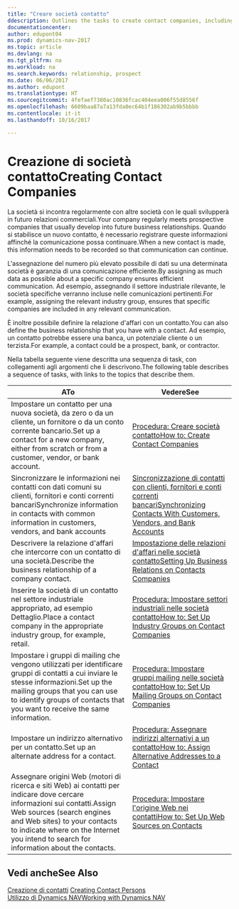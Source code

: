 ```yaml
---
title: "Creare società contatto"
ddescription: Outlines the tasks to create contact companies, including assigning relevant data about prospects and defining the business relationships you have with companies.
documentationcenter: 
author: edupont04
ms.prod: dynamics-nav-2017
ms.topic: article
ms.devlang: na
ms.tgt_pltfrm: na
ms.workload: na
ms.search.keywords: relationship, prospect
ms.date: 06/06/2017
ms.author: edupont
ms.translationtype: HT
ms.sourcegitcommit: 4fefaef7380ac10836fcac404eea006f55d8556f
ms.openlocfilehash: 6609baa87a7a13fda0ec64b1f186302ab9b5bbbb
ms.contentlocale: it-it
ms.lasthandoff: 10/16/2017

---
```

# <a name="creating-contact-companies"></a><span data-ttu-id="71858-102">Creazione di società contatto</span><span class="sxs-lookup"><span data-stu-id="71858-102">Creating Contact Companies</span></span>
<span data-ttu-id="71858-103">La società si incontra regolarmente con altre società con le quali svilupperà in futuro relazioni commerciali.</span><span class="sxs-lookup"><span data-stu-id="71858-103">Your company regularly meets prospective companies that usually develop into future business relationships.</span></span> <span data-ttu-id="71858-104">Quando si stabilisce un nuovo contatto, è necessario registrare queste informazioni affinché la comunicazione possa continuare.</span><span class="sxs-lookup"><span data-stu-id="71858-104">When a new contact is made, this information needs to be recorded so that communication can continue.</span></span>

<span data-ttu-id="71858-105">L'assegnazione del numero più elevato possibile di dati su una determinata società è garanzia di una comunicazione efficiente.</span><span class="sxs-lookup"><span data-stu-id="71858-105">By assigning as much data as possible about a specific company ensures efficient communication.</span></span> <span data-ttu-id="71858-106">Ad esempio, assegnando il settore industriale rilevante, le società specifiche verranno incluse nelle comunicazioni pertinenti.</span><span class="sxs-lookup"><span data-stu-id="71858-106">For example, assigning the relevant industry group, ensures that specific companies are included in any relevant communication.</span></span>

<span data-ttu-id="71858-107">È inoltre possibile definire la relazione d'affari con un contatto.</span><span class="sxs-lookup"><span data-stu-id="71858-107">You can also define the business relationship that you have with a contact.</span></span> <span data-ttu-id="71858-108">Ad esempio, un contatto potrebbe essere una banca, un potenziale cliente o un terzista.</span><span class="sxs-lookup"><span data-stu-id="71858-108">For example, a contact could be a prospect, bank, or contractor.</span></span>

<span data-ttu-id="71858-109">Nella tabella seguente viene descritta una sequenza di task, con collegamenti agli argomenti che li descrivono.</span><span class="sxs-lookup"><span data-stu-id="71858-109">The following table describes a sequence of tasks, with links to the topics that describe them.</span></span> 

| <span data-ttu-id="71858-110">A</span><span class="sxs-lookup"><span data-stu-id="71858-110">To</span></span> | <span data-ttu-id="71858-111">Vedere</span><span class="sxs-lookup"><span data-stu-id="71858-111">See</span></span> |
| --- | --- |
| <span data-ttu-id="71858-112">Impostare un contatto per una nuova società, da zero o da un cliente, un fornitore o da un conto corrente bancario.</span><span class="sxs-lookup"><span data-stu-id="71858-112">Set up a contact for a new company, either from scratch or from a customer, vendor, or bank account.</span></span> |[<span data-ttu-id="71858-113">Procedura: Creare società contatto</span><span class="sxs-lookup"><span data-stu-id="71858-113">How to: Create Contact Companies</span></span>](marketing-how-create-contact-companies.md) |
| <span data-ttu-id="71858-114">Sincronizzare le informazioni nei contatti con dati comuni su clienti, fornitori e conti correnti bancari</span><span class="sxs-lookup"><span data-stu-id="71858-114">Synchronize information in contacts with common information in customers, vendors, and bank accounts</span></span> |[<span data-ttu-id="71858-115">Sincronizzazione di contatti con clienti, fornitori e conti correnti bancari</span><span class="sxs-lookup"><span data-stu-id="71858-115">Synchronizing Contacts With Customers, Vendors, and Bank Accounts</span></span>](marketing-synchronize-contacts-customers-vendors-bank-accounts.md) |
| <span data-ttu-id="71858-116">Descrivere la relazione d'affari che intercorre con un contatto di una società.</span><span class="sxs-lookup"><span data-stu-id="71858-116">Describe the business relationship of a company contact.</span></span> |[<span data-ttu-id="71858-117">Impostazione delle relazioni d'affari nelle società contatto</span><span class="sxs-lookup"><span data-stu-id="71858-117">Setting Up Business Relations on Contacts Companies</span></span>](marketing-business-relations.md) |
| <span data-ttu-id="71858-118">Inserire la società di un contatto nel settore industriale appropriato, ad esempio Dettaglio.</span><span class="sxs-lookup"><span data-stu-id="71858-118">Place a contact company in the appropriate industry group, for example, retail.</span></span> |[<span data-ttu-id="71858-119">Procedura: Impostare settori industriali nelle società contatto</span><span class="sxs-lookup"><span data-stu-id="71858-119">How to: Set Up Industry Groups on Contact Companies</span></span>](marketing-industry-groups.md) |
| <span data-ttu-id="71858-120">Impostare i gruppi di mailing che vengono utilizzati per identificare gruppi di contatti a cui inviare le stesse informazioni.</span><span class="sxs-lookup"><span data-stu-id="71858-120">Set up the mailing groups that you can use to identify groups of contacts that you want to receive the same information.</span></span> |[<span data-ttu-id="71858-121">Procedura: Impostare gruppi mailing nelle società contatto</span><span class="sxs-lookup"><span data-stu-id="71858-121">How to: Set Up Mailing Groups on Contact Companies</span></span>](marketing-mailing-groups.md) |
| <span data-ttu-id="71858-122">Impostare un indirizzo alternativo per un contatto.</span><span class="sxs-lookup"><span data-stu-id="71858-122">Set up an alternate address for a contact.</span></span> |[<span data-ttu-id="71858-123">Procedura: Assegnare indirizzi alternativi a un contatto</span><span class="sxs-lookup"><span data-stu-id="71858-123">How to: Assign Alternative Addresses to a Contact</span></span>](marketing-how-assign-alternate-address.md) |
| <span data-ttu-id="71858-124">Assegnare origini Web (motori di ricerca e siti Web) ai contatti per indicare dove cercare informazioni sui contatti.</span><span class="sxs-lookup"><span data-stu-id="71858-124">Assign Web sources (search engines and Web sites) to your contacts to indicate where on the Internet you intend to search for information about the contacts.</span></span> |[<span data-ttu-id="71858-125">Procedura: Impostare l'origine Web nei contatti</span><span class="sxs-lookup"><span data-stu-id="71858-125">How to: Set Up Web Sources on Contacts</span></span>](marketing-web-sources.md) |

## <a name="see-also"></a><span data-ttu-id="71858-126">Vedi anche</span><span class="sxs-lookup"><span data-stu-id="71858-126">See Also</span></span>
<span data-ttu-id="71858-127">[Creazione di contatti](marketing-create-contact-persons.md) </span><span class="sxs-lookup"><span data-stu-id="71858-127">[Creating Contact Persons](marketing-create-contact-persons.md) </span></span>  
[<span data-ttu-id="71858-128">Utilizzo di Dynamics NAV</span><span class="sxs-lookup"><span data-stu-id="71858-128">Working with Dynamics NAV</span></span>](ui-work-product.md)

